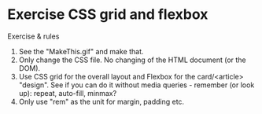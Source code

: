 # Exercise CSS grid and flexbox

Exercise & rules
1. See the "MakeThis.gif" and make that.
2. Only change the CSS file. No changing of the HTML document (or the DOM).
3. Use CSS grid for the overall layout and Flexbox for the card/&lt;article&gt; "design". See if you can do it without media queries - remember (or look up): repeat, auto-fill, minmax?
4. Only use "rem" as the unit for margin, padding etc. 